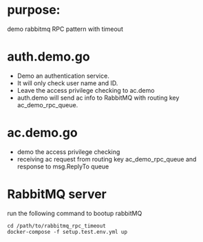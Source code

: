 # purpose:
demo rabbitmq RPC pattern with timeout

# auth.demo.go
- Demo an authentication service.
- It will only check user name and ID.
- Leave the access privilege checking to ac.demo
- auth.demo will send ac info to RabbitMQ with routing key ac_demo_rpc_queue.

# ac.demo.go
- demo the  access privilege checking
- receiving ac request from routing key ac_demo_rpc_queue and response to msg.ReplyTo queue


# RabbitMQ server
run the following command to bootup rabbitMQ 

~~~
cd /path/to/rabbitmq_rpc_timeout
docker-compose -f setup.test.env.yml up
~~~